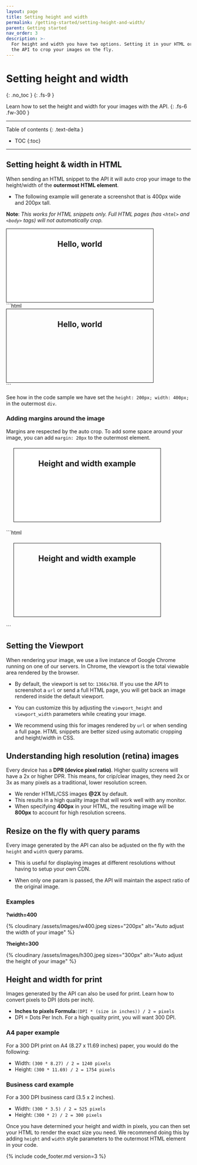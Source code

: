 ```yaml
---
layout: page
title: Setting height and width
permalink: /getting-started/setting-height-and-width/
parent: Getting started
nav_order: 3
description: >-
  For height and width you have two options. Setting it in your HTML or using
  the API to crop your images on the fly. 
---
```

# Setting height and width
{: .no_toc }
{: .fs-9 }

Learn how to set the height and width for your images with the API.
{: .fs-6 .fw-300 }

<hr>

Table of contents
{: .text-delta }
- TOC
{:toc}

<hr>

## Setting height & width in HTML

When sending an HTML snippet to the API it will auto crop your image to the height/width of the **outermost HTML element**. 

- The following example will generate a screenshot that is 400px wide and 200px tall.

**Note**: _This works for HTML snippets only. Full HTML pages (has `<html>` and `<body>` tags) will not automatically crop._

<div class="code-example" markdown="1">
<div class="hcti-container">
  <div style="height: 200px; width: 400px; border: 1px solid; text-align: center; background-color: white;">
    <h2>Hello, world</h2>
  </div>
</div>

</div>
```html
<div style="height: 200px; width: 400px; border: 1px solid; text-align: center;">
  <h2>Hello, world</h2>
</div>
```

See how in the code sample we have set the `height: 200px; width: 400px;` in the outermost `div`.

### Adding margins around the image

Margins are respected by the auto crop. To add some space around your image, you can add `margin: 20px` to the outermost element.

<div class="code-example" markdown="1">

<div class="hcti-container">
  <div style="height: 200px; width: 400px; margin: 20px; border: 1px solid; text-align: center; background-color: white;">
    <h2>Height and width example</h2>
  </div>
</div>

</div>
```html
<div style="height: 200px; width: 400px; margin: 20px; border: 1px solid; text-align: center;">
  <h2>Height and width example</h2>
</div>
```

## Setting the Viewport

When rendering your image, we use a live instance of Google Chrome running on one of our servers. In Chrome, the viewport is the total viewable area rendered
by the browser. 

- By default, the viewport is set to: `1366x768`. If you use the API to screenshot a `url` or send a full HTML page, you will get back an image
rendered inside the default viewport.

- You can customize this by adjusting the `viewport_height` and `viewport_width` parameters while creating your image.

- We recommend using this for images rendered by `url` or when sending a full page. HTML snippets are better sized using automatic cropping and height/width in CSS.

## Understanding high resolution (retina) images

Every device has a **DPR (device pixel ratio)**. Higher quality screens will have a 2x or higher DPR. This means, for crip/clear images, they need 2x or 3x as many pixels
as a traditional, lower resolution screen.

- We render HTML/CSS images **@2X** by default. 
- This results in a high quality image that will work well with any monitor. 
- When specifying **400px** in your HTML, the resulting image will be **800px** to account for high resolution screens.

## Resize on the fly with query params

Every image generated by the API can also be adjusted on the fly with the `height` and `width` query params.

- This is useful for displaying images at different resolutions without having to setup your own CDN.

- When only one param is passed, the API will maintain the aspect ratio of the original image.

### Examples

**?width=400**

{% cloudinary /assets/images/w400.jpeg sizes="200px" alt="Auto adjust the width of your image" %}

**?height=300**

{% cloudinary /assets/images/h300.jpeg sizes="300px" alt="Auto adjust the height of your image" %}

## Height and width for print

Images generated by the API can also be used for print. Learn how to convert pixels to DPI (dots per inch).

- **Inches to pixels Formula:**`(DPI * (size in inches)) / 2 = pixels`
- DPI = Dots Per Inch. For a high quality print, you will want 300 DPI.

### A4 paper example

For a 300 DPI print on A4 \(8.27 x 11.69 inches\) paper, you would do the following:

- Width: `(300 * 8.27) / 2 = 1240 pixels`
- Height: `(300 * 11.69) / 2 = 1754 pixels`

### Business card example

For a 300 DPI business card \(3.5 x 2 inches\).

- Width: `(300 * 3.5) / 2 = 525 pixels`
- Height: `(300 * 2) / 2 = 300 pixels`

Once you have determined your height and width in pixels, you can then set your HTML to render the exact size you need. We recommend doing this by adding `height` and `width` style parameters to the outermost HTML element in your code.

{% include code_footer.md version=3 %}
